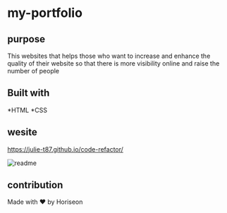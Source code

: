 # my-portfolio

## purpose
This websites that helps those who want to increase and enhance the quality of their website so that there is more visibility online and raise the number of people 



## Built with 
*HTML
*CSS

## wesite
https://julie-t87.github.io/code-refactor/

![readme](https://user-images.githubusercontent.com/94236932/151681116-89951bc1-d412-4c0b-b5c3-a9f17bab76a7.png)


## contribution
Made with ❤️️ by Horiseon
